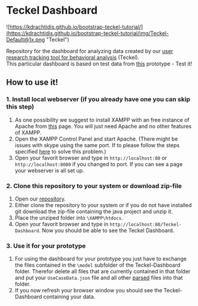 # Teckel Dashboard

![https://kdrachtidis.github.io/bootstrap-teckel-tutorial/](https://kdrachtidis.github.io/bootstrap-teckel-tutorial/img/Teckel-Default@1x.png "Teckel")

Repository for the dashboard for analyzing data created by our [user research tracking tool for behavioral analysis](https://github.com/SAP/ux-tracking-tool) (Teckel).<br />
This particular dashboard is based on test data from [this](https://kdrachtidis.github.io/openui5-teckel-master-detail/) prototype - Test it!

## How to use it!
### 1. Install local webserver (if you already have one you can skip this step)
1. As one possibility we suggest to install XAMPP with an free instance of Apache from [this](https://www.apachefriends.org/de/download.html) page. You will just need Apache and no other features of XAMPP.
2. Open the XAMPP Control Panel and start Apache. (There might be issues with skype using the same port. If to please follow the steps specified [here](https://stackoverflow.com/questions/11294812/how-to-change-xampp-apache-server-port) to solve this problem.)
3. Open your favorit browser and type in `http://localhost:80` or `http://localhost:8080` if you changed to port. If you can see a page your webserver is all set up.

### 2. Clone this repository to your system or download zip-file
1. Open our [repository](https://github.com/kdrachtidis/openui5-teckel-nest/).
2. Either clone the repository to your system or if you do not have installed git download the zip-file containing the java project and unzip it.
3. Place the unziped folder into `\XAMPP\htdocs`.
4. Open your favorit browser and type in `http://localhost:80/Teckel-Dashboard`. Now you should be able to see the Teckel Dashboard.

### 3. Use it for your prototype
1. For using the dashboard for your prototype you just have to exchange the files contained in the `\model` subfolder of the Teckel-Dashboard folder. Therefor delete all files that are currently contained in that folder and put your `UseCaseData.json` file and all other [parsed](https://github.wdf.sap.corp/teckel/Teckel-Parser) files into that folder.
2. If you now refresh your browser window you should see the Teckel-Dashboard containing your data.

